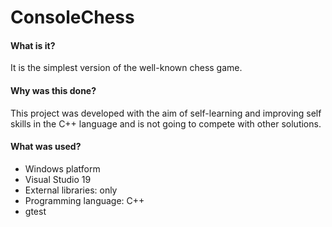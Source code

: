 # ConsoleChess
#### What is it?
It is the simplest version of the well-known chess game. 
#### Why was this done?
This project was developed with the aim of self-learning and improving self skills in the C++ language and is not going to compete with other solutions.
#### What was used?
- Windows platform
- Visual Studio 19
- External libraries: only
- Programming language: C++
- gtest